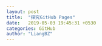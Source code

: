 ```yaml
---
layout: post
title:  "探究GitHub Pages"
date:   2019-05-03 19:45:31 +0530
categories: GitHub
author: "LiangBZ"
---
```


